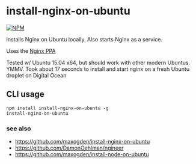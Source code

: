 # install-nginx-on-ubuntu

[![NPM](https://nodei.co/npm/install-nginx-on-ubuntu.png)](https://nodei.co/npm/install-nginx-on-ubuntu/)

Installs Nginx on Ubuntu locally. Also starts Nginx as a service.

Uses the [Nginx PPA](https://launchpad.net/~nginx/+archive/development)

Tested w/ Ubuntu 15.04 x64, but should work with other modern Ubuntus. YMMV. Took about 17 seconds to install and start nginx on a fresh Ubuntu droplet on Digital Ocean

## CLI usage

```
npm install install-nginx-on-ubuntu -g
install-nginx-on-ubuntu
```

### see also

- https://github.com/maxogden/install-nginx-on-ubuntu
- https://github.com/DamonOehlman/ngineer
- https://github.com/maxogden/install-node-on-ubuntu

